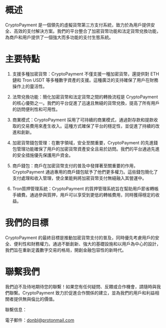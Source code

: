# 概述

CryptoPayment 是一個領先的虛擬貨幣第三方支付系統，致力於為用戶提供安全、高效的支付解決方案。我們的平台整合了加密貨幣功能和法定貨幣兌換功能，為商戶和用戶提供了一個強大而多功能的支付生態系統。

# 主要特點

1. 支援多種加密貨幣：CryptoPayment 不僅支援一種加密貨幣，還提供對 ETH 鏈和 Tron USDT 等多種數字資產的支援。這種廣泛的支持確保了用戶在財務操作上的靈活性。

2. 法幣兌換功能：簡化加密貨幣和法定貨幣之間的轉換流程是 CryptoPayment 的核心優勢之一。我們的平台促進了迅速且無縫的貨幣兌換，提高了所有用戶的訪問便利性和可用性。

3. 商業模式：CryptoPayment 採用了可持續的商業模式，通過對存款和提款收取的交易費用來產生收入。這種方式確保了平台的穩定性，並促進了持續的改進和創新。

4. 加密貨幣錢包管理：在數字領域，安全至關重要，CryptoPayment 的先進錢包管理功能確保了用戶的加密貨幣資產安全且易於訪問。我們的平台通過先進的安全措施優先保護用戶資金。

5. 商戶錢包：商戶在加密貨幣支付的普及中發揮著至關重要的作用，CryptoPayment 通過專用的商戶錢包賦予了他們更多權力。這些錢包簡化了支付處理和收入管理，使企業能夠將加密貨幣支付無縫融入其營運中。

6. Tron質押管理系統：CryptoPayment 的質押管理系統旨在幫助用戶節省轉帳手續費。通過參與質押，用戶可以享受到更低的轉帳費用，同時獲得穩定的收益。

# 我們的目標

CryptoPayment 的最終目標是推動加密貨幣支付的普及，同時優先考慮用戶的安全、便利性和財務權力。通過不斷創新、強大的基礎設施和以用戶為中心的設計，我們旨在重新定義數字交易的格局，開創金融包容性的新時代。

# 聯繫我們

我們迫不及待地期待您的聯繫！如果您有任何疑問、反饋或合作機會，請隨時與我們聯繫。CryptoPayment 致力於促進合作關係的建立，並為我們的用戶和利益相關者提供無與倫比的價值。

聯繫信息：

電子郵件：donbl@protonmail.com
